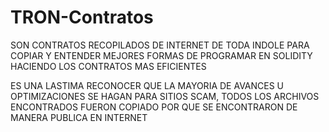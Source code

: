 # TRON-Contratos

SON CONTRATOS RECOPILADOS DE INTERNET DE TODA INDOLE PARA COPIAR Y ENTENDER MEJORES FORMAS DE PROGRAMAR EN SOLIDITY HACIENDO LOS CONTRATOS MAS EFICIENTES

ES UNA LASTIMA RECONOCER QUE LA MAYORIA DE AVANCES U OPTIMIZACIONES SE HAGAN PARA SITIOS SCAM, TODOS LOS ARCHIVOS ENCONTRADOS FUERON COPIADO POR QUE SE ENCONTRARON DE MANERA PUBLICA EN INTERNET
